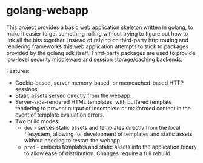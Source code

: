 # golang-webapp

This project provides a basic web application [skeleton](https://wiki.c2.com/?WalkingSkeleton) written in golang, to make it easier to get something rolling without trying to figure out how to link all the bits together. Instead of relying on third-party http routing and rendering frameworks this web application attempts to stick to packages provided by the golang sdk itself. Third-party packages are used to provide low-level security middleware and session storage/caching backends.

Features:

* Cookie-based, server memory-based, or memcached-based HTTP sessions.
* Static assets served directly from the webapp.
* Server-side-rendered HTML templates, with buffered template rendering to prevent output of incomplete or malformed content in the event of template evaluation errors.
* Two build modes:
  * `dev` - serves static assets and templates directly from the local filesystem, allowing for development of templates and static assets without needing to restart the webapp.
  * `prod` - embeds templates and static assets into the application binary to allow ease of distribution. Changes require a full rebuild.
